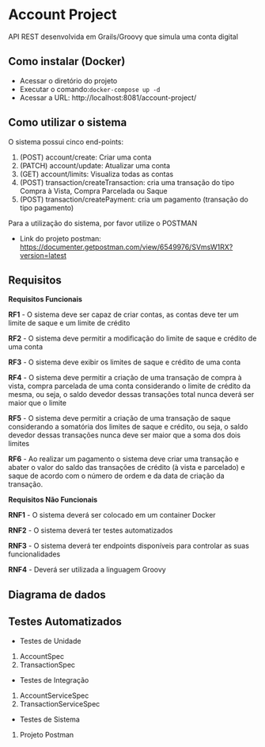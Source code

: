# Account Project

API REST desenvolvida em Grails/Groovy que simula uma conta digital

## Como instalar (Docker)

* Acessar o diretório do projeto
* Executar o comando:```docker-compose up -d```
* Acessar a URL: http://localhost:8081/account-project/

## Como utilizar o sistema

O sistema possui cinco end-points:

1) (POST) account/create: Criar uma conta
2) (PATCH) account/update: Atualizar uma conta
3) (GET) account/limits: Visualiza todas as contas
4) (POST) transaction/createTransaction: cria uma transação do tipo Compra à Vista, Compra Parcelada ou Saque
5) (POST) transaction/createPayment: cria um pagamento (transação do tipo pagamento)

Para a utilização do sistema, por favor utilize o POSTMAN
* Link do projeto postman: https://documenter.getpostman.com/view/6549976/SVmsW1RX?version=latest

## Requisitos

**Requisitos Funcionais**

**RF1** - O sistema deve ser capaz de criar contas, as contas deve ter um limite de saque e um limite de crédito 

**RF2** - O sistema deve permitir a modificação do limite de saque e crédito de uma conta

**RF3** - O sistema deve exibir os limites de saque e crédito de uma conta

**RF4** - O sistema deve permitir a criação de uma transação de compra à vista, compra parcelada de uma conta considerando o limite de crédito da mesma, ou seja, o saldo devedor dessas transações total nunca deverá ser maior que o limite

**RF5** - O sistema deve permitir a criação de uma transação de saque considerando a somatória dos limites de saque e crédito, ou seja, o saldo devedor dessas transações nunca deve ser maior que a soma dos dois limites

**RF6** - Ao realizar um pagamento o sistema deve criar uma transação e abater o valor do saldo das transações de crédito (à vista e parcelado) e saque de acordo com o número de ordem e  da data de criação da transação.

**Requisitos Não Funcionais**

**RNF1** - O sistema deverá ser colocado em um container Docker

**RNF2** - O sistema deverá ter testes automatizados

**RNF3** - O sistema deverá ter endpoints disponíveis para controlar as suas funcionalidades

**RNF4** - Deverá ser utilizada a linguagem Groovy


## Diagrama de dados

## Testes Automatizados
* Testes de Unidade
 1) AccountSpec
 2) TransactionSpec
 
* Testes de Integração
 1) AccountServiceSpec
 2) TransactionServiceSpec
 
* Testes de Sistema
 1) Projeto Postman
